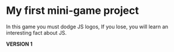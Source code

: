 # My first mini-game project
In this game you must dodge JS logos, If you lose, you will learn an interesting fact about JS.

**VERSION 1**
